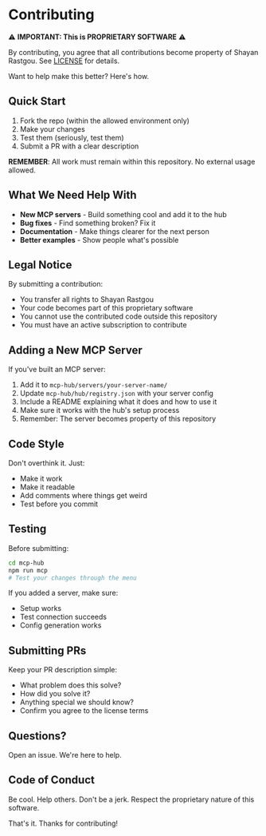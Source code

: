 # Contributing

⚠️ **IMPORTANT: This is PROPRIETARY SOFTWARE** ⚠️

By contributing, you agree that all contributions become property of Shayan Rastgou. See [LICENSE](LICENSE) for details.

Want to help make this better? Here's how.

## Quick Start

1. Fork the repo (within the allowed environment only)
2. Make your changes
3. Test them (seriously, test them)
4. Submit a PR with a clear description

**REMEMBER**: All work must remain within this repository. No external usage allowed.

## What We Need Help With

- **New MCP servers** - Build something cool and add it to the hub
- **Bug fixes** - Find something broken? Fix it
- **Documentation** - Make things clearer for the next person
- **Better examples** - Show people what's possible

## Legal Notice

By submitting a contribution:
- You transfer all rights to Shayan Rastgou
- Your code becomes part of this proprietary software
- You cannot use the contributed code outside this repository
- You must have an active subscription to contribute

## Adding a New MCP Server

If you've built an MCP server:

1. Add it to `mcp-hub/servers/your-server-name/`
2. Update `mcp-hub/hub/registry.json` with your server config
3. Include a README explaining what it does and how to use it
4. Make sure it works with the hub's setup process
5. Remember: The server becomes property of this repository

## Code Style

Don't overthink it. Just:
- Make it work
- Make it readable
- Add comments where things get weird
- Test before you commit

## Testing

Before submitting:
```bash
cd mcp-hub
npm run mcp
# Test your changes through the menu
```

If you added a server, make sure:
- Setup works
- Test connection succeeds
- Config generation works

## Submitting PRs

Keep your PR description simple:
- What problem does this solve?
- How did you solve it?
- Anything special we should know?
- Confirm you agree to the license terms

## Questions?

Open an issue. We're here to help.

## Code of Conduct

Be cool. Help others. Don't be a jerk.
Respect the proprietary nature of this software.

That's it. Thanks for contributing!